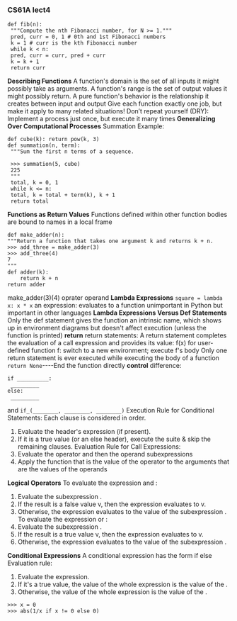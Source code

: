 ### CS61A lect4

```
def fib(n): 
 """Compute the nth Fibonacci number, for N >= 1."""
 pred, curr = 0, 1 # 0th and 1st Fibonacci numbers
 k = 1 # curr is the kth Fibonacci number
 while k < n: 
 pred, curr = curr, pred + curr 
 k = k + 1
 return curr
```
**Describing Functions**
A function's domain is the set of all inputs it might possibly take as arguments.
A function's range is the set of output values it might possibly return.
A pure function's behavior is the relationship it creates between input and output
Give each function exactly one job, but make it apply to many related situations!
Don’t repeat yourself (DRY): Implement a process just once, but execute it many times
**Generalizing Over Computational Processes**
Summation Example:
```
def cube(k): return pow(k, 3)
def summation(n, term):
 """Sum the first n terms of a sequence.
 
 >>> summation(5, cube)
 225
 """
 total, k = 0, 1
 while k <= n:
 total, k = total + term(k), k + 1
 return total
 ```
 **Functions as Return Values**
 Functions defined within other function bodies are bound to names in a local frame
 ```
 def make_adder(n):
 """Return a function that takes one argument k and returns k + n.
 >>> add_three = make_adder(3)
 >>> add_three(4)
 7
 """
 def adder(k): 
     return k + n 
 return adder
```
make_adder(3)(4)
oprater operand
**Lambda Expressions**
`square = lambda x: x * x`
an expression: evaluates to a function
unimportant in Python but important in other languages
**Lambda Expressions Versus Def Statements**
Only the def statement gives the function an intrinsic name, which shows up in environment diagrams but doesn't affect execution (unless the function is printed)
**return**
return statements:
A return statement completes the evaluation of a call expression and provides its value:
f(x) for user-defined function f: switch to a new environment; execute f's body
Only one return statement is ever executed while executing the body of a function
`return None`----End the function directly
**control**
difference:
```
if __________: 
 _________ 
else: 
 _________
```
and
`if_(________, ________, ________)`
Execution Rule for Conditional Statements:
Each clause is considered in order.
1. Evaluate the header's expression (if present).
2. If it is a true value (or an else header), execute the suite & skip the remaining clauses.
Evaluation Rule for Call Expressions:
1. Evaluate the operator and then the operand subexpressions
2. Apply the function that is the value of the operator to the arguments that are the values of the operands

**Logical Operators**
To evaluate the expression <left> and <right>:
1. Evaluate the subexpression <left>.
2. If the result is a false value v, then the expression evaluates to v.
3. Otherwise, the expression evaluates to the value of the subexpression <right>.
To evaluate the expression <left> or <right>:
1. Evaluate the subexpression <left>.
2. If the result is a true value v, then the expression evaluates to v.
3. Otherwise, the expression evaluates to the value of the subexpression <right>.

**Conditional Expressions**
A conditional expression has the form
<consequent> if <predicate> else <alternative>
Evaluation rule:
1. Evaluate the <predicate> expression.
2. If it's a true value, the value of the whole expression is the value of the <consequent>.
3. Otherwise, the value of the whole expression is the value of the <alternative>.
```
>>> x = 0
>>> abs(1/x if x != 0 else 0) 
```
